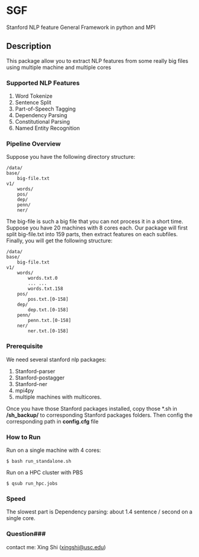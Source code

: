 # SGF
Stanford NLP feature General Framework in python and MPI

## Description ##
This package allow you to extract NLP features from some really big files using multiple machine and multiple cores

### Supported NLP Features ###
1. Word Tokenize
2. Sentence Split
3. Part-of-Speech Tagging
4. Dependency Parsing
5. Constitutional Parsing
6. Named Entity Recognition

### Pipeline Overview ###
Suppose you have the following directory structure:

    /data/
	base/
		big-file.txt
	v1/
		words/
		pos/
		dep/
		penn/
		ner/



The big-file is such a big file that you can not process it in a short time. Suppose you have 20 machines with 8 cores each. Our package will first split big-file.txt into 159 parts, then extract features on each subfiles. Finally, you will get the following structure:

    /data/
	base/
		big-file.txt
	v1/
		words/
			words.txt.0 
			... ...		
			words.txt.158
		pos/
			pos.txt.[0-158]
		dep/
			dep.txt.[0-158]
		penn/
			penn.txt.[0-158]
		ner/
			ner.txt.[0-158]

### Prerequisite ###
We need several stanford nlp packages:
1. Stanford-parser
2. Stanford-postagger
3. Stanford-ner
4. mpi4py
5. multiple machines with multicores.

Once you have those Stanford packages installed, copy those *.sh in **/sh_backup/** to corresponding Stanford packages folders. Then config the corresponding path in **config.cfg** file

### How to Run ###
Run on a single machine with 4 cores:

    $ bash run_standalone.sh
Run on a HPC cluster with PBS

    $ qsub run_hpc.jobs

### Speed ###
The slowest part is Dependency parsing: about 1.4 sentence / second on a single core. 


### Question###
contact me: Xing Shi (xingshi@usc.edu)
